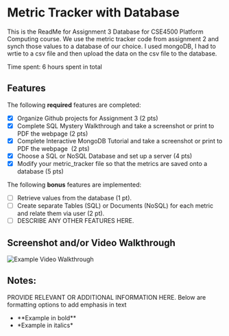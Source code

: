 # Metric Tracker with Database

This is the ReadMe for Assignment 3 Database for CSE4500 Platform Computing course. We use the metric tracker code from assignment 2 and synch those values to a database of our choice. I used mongoDB, I had to wrtie to a csv file and then upload the data on the csv file to the database.

Time spent: 6 hours spent in total

## Features

The following **required** features are completed:

- [x] Organize Github projects for Assignment 3 (2 pts)
- [x] Complete SQL Mystery Walkthrough and take a screenshot or print to PDF the webpage (2 pts)
- [x] Complete Interactive MongoDB Tutorial and take a screenshot or print to PDF the webpage  (2 pts)
- [x] Choose a SQL or NoSQL Database and set up a server (4 pts)
- [x] Modify your metric_tracker file so that the metrics are saved onto a database (5 pts)

The following **bonus** features are implemented:

- [ ] Retrieve values from the database (1 pt).
- [ ] Create separate Tables (SQL) or Documents (NoSQL) for each metric and relate them via user (2 pt).
- [ ] DESCRIBE ANY OTHER FEATURES HERE.

## Screenshot and/or Video Walkthrough

<img src="https://imgur.com/gallery/4rAXx5x" title='Example Video Walkthrough' width='' alt='Example Video Walkthrough' />


## Notes:
PROVIDE RELEVANT OR ADDITIONAL INFORMATION HERE. Below are formatting options to add emphasis in text
<ul>
  <li>**Example in bold**</li>
  <li>*Example in italics*</li>
</ul>
